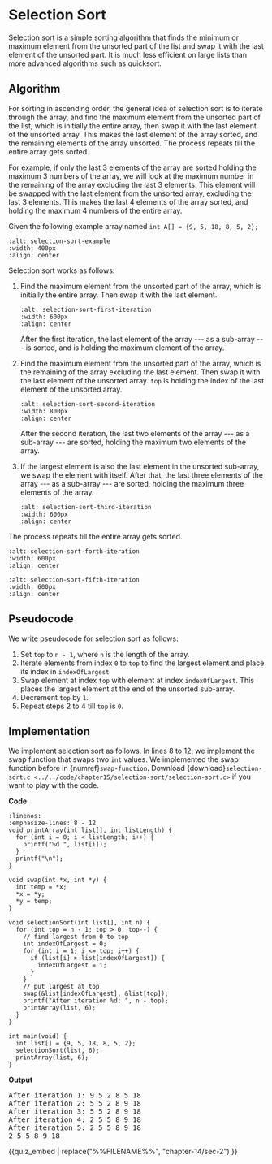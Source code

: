 # Selection Sort

Selection sort is a simple sorting algorithm that finds the minimum or maximum element from the unsorted part of the list and swap it with the last element of the unsorted part. It is much less efficient on large lists than more advanced algorithms such as quicksort. 

## Algorithm

For sorting in ascending order, the general idea of selection sort is to iterate through the array, and find the maximum element from the unsorted part of the list, which is initially the entire array, then swap it with the last element of the unsorted array. This makes the last element of the array sorted, and the remaining elements of the array unsorted. The process repeats till the entire array gets sorted. 

For example, if only the last 3 elements of the array are sorted holding the maximum 3 numbers of the array, we will look at the maximum number in the remaining of the array excluding the last 3 elements. This element will be swapped with the last element from the unsorted array, excluding the last 3 elements. This makes the last 4 elements of the array sorted, and holding the maximum 4 numbers of the entire array. 

Given the following example array named `int A[] = {9, 5, 18, 8, 5, 2};`

```{figure} ./images/selection-sort-example.png
:alt: selection-sort-example
:width: 400px
:align: center
```

Selection sort works as follows:

1. Find the maximum element from the unsorted part of the array, which is initially the entire array. Then swap it with the last element.

    ```{figure} ./images/selection-sort-first-iteration.png
    :alt: selection-sort-first-iteration
    :width: 600px
    :align: center
    ```

    After the first iteration, the last element of the array --- as a sub-array --- is sorted, and is holding the maximum element of the array.

2. Find the maximum element from the unsorted part of the array, which is the remaining of the array excluding the last element. Then swap it with the last element of the unsorted array. `top` is holding the index of the last element of the unsorted array.

    ```{figure} ./images/selection-sort-second-iteration.png
    :alt: selection-sort-second-iteration
    :width: 800px
    :align: center
    ```

    After the second iteration, the last two elements of the array --- as a sub-array --- are sorted, holding the maximum two elements of the array.

3. If the largest element is also the last element in the unsorted sub-array, we swap the element with itself. After that, the last three elements of the array --- as a sub-array --- are sorted, holding the maximum three elements of the array.

    ```{figure} ./images/selection-sort-third-iteration.png
    :alt: selection-sort-third-iteration
    :width: 600px
    :align: center
    ```

The process repeats till the entire array gets sorted.

```{figure} ./images/selection-sort-forth-iteration.png
:alt: selection-sort-forth-iteration
:width: 600px
:align: center
```

```{figure} ./images/selection-sort-fifth-iteration.png
:alt: selection-sort-fifth-iteration
:width: 600px
:align: center
```

## Pseudocode

We write pseudocode for selection sort as follows:

1. Set `top` to `n - 1`, where `n` is the length of the array.
2. Iterate elements from index `0` to `top` to find the largest element and place its index in `indexOfLargest`
3. Swap element at index `top` with element at index `indexOfLargest`. This places the largest element at the end of the unsorted sub-array.
4. Decrement `top` by `1`.
5. Repeat steps 2 to 4 till `top` is `0`.

## Implementation

We implement selection sort as follows. In lines $8$ to $12$, we implement the swap function that swaps two `int` values. We implemented the swap function before in {numref}`swap-function`. Download {download}`selection-sort.c <../../code/chapter15/selection-sort/selection-sort.c>` if you want to play with the code.

**Code**
```{code-block} c
:linenos:
:emphasize-lines: 8 - 12
void printArray(int list[], int listLength) {
  for (int i = 0; i < listLength; i++) {
    printf("%d ", list[i]);
  }
  printf("\n");
}

void swap(int *x, int *y) {
  int temp = *x;
  *x = *y;
  *y = temp;
}

void selectionSort(int list[], int n) {
  for (int top = n - 1; top > 0; top--) {
    // find largest from 0 to top
    int indexOfLargest = 0;
    for (int i = 1; i <= top; i++) {
      if (list[i] > list[indexOfLargest]) {
        indexOfLargest = i;
      }
    }
    // put largest at top
    swap(&list[indexOfLargest], &list[top]);
    printf("After iteration %d: ", n - top);
    printArray(list, 6);
  }
}

int main(void) {
  int list[] = {9, 5, 18, 8, 5, 2};
  selectionSort(list, 6);
  printArray(list, 6);
}
```

**Output**
<pre>
After iteration 1: 9 5 2 8 5 18 
After iteration 2: 5 5 2 8 9 18 
After iteration 3: 5 5 2 8 9 18 
After iteration 4: 2 5 5 8 9 18 
After iteration 5: 2 5 5 8 9 18 
2 5 5 8 9 18 
</pre>

{{quiz_embed | replace("%%FILENAME%%", "chapter-14/sec-2") }}